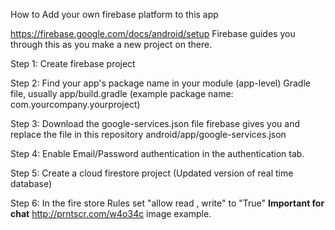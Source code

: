 

How to Add your own firebase platform to this app

https://firebase.google.com/docs/android/setup
Firebase guides you through this as you make a new project on there.

Step 1: Create firebase project

Step 2: Find your app's package name in your module (app-level) Gradle file,
        usually app/build.gradle (example package name: com.yourcompany.yourproject)

Step 3: Download the google-services.json file firebase gives you and replace the file in this repository
        android/app/google-services.json

Step 4: Enable Email/Password authentication in the authentication tab.

Step 5: Create a cloud firestore project (Updated version of real time database)

Step 6: In the fire store Rules set "allow read , write" to "True" **Important for chat**
        http://prntscr.com/w4o34c image example.
